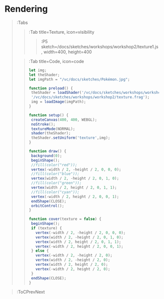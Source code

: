 # Rendering

> :Tabs
> > :Tab title=Texture, icon=visibility
> > > :P5 sketch=/docs/sketches/workshops/workshop2/texture1.js, width=400, height=400
>
> > :Tab title=Code, icon=code
> >
> > ```js | texture1.js
> >let img;
> >let theShader;
> >let imgPath = "/vc/docs/sketches/Pokémon.jpg";
> >
> >function preload() {
> >  theShader = loadShader('/vc/docs/sketches/workshops/workshop2/shader.vert',
> >  '/vc/docs/sketches/workshops/workshop2/texture.frag');
> >  img = loadImage(imgPath);
> >}
> >
> >function setup() {
> >  createCanvas(400, 400, WEBGL);
> >  noStroke();
> >  textureMode(NORMAL);
> >  shader(theShader);
> >  theShader.setUniform('texture',img);
> >}
> >
> >function draw() {
> >  background(0);
> >  beginShape();
> >  //fill(color("red"));
> >  vertex(-width / 2, -height / 2, 0, 0, 0);
> >  //fill(color("blue"));
> >  vertex(width / 2, -height / 2, 0, 1, 0);
> >  //fill(color("green"));
> >  vertex(width / 2, height / 2, 0, 1, 1);
> >  //fill(color("cyan"));
> >  vertex(-width / 2, height / 2, 0, 0, 1);
> >  endShape(CLOSE);
> >  orbitControl();
> >}
> >
> >function cover(texture = false) {
> >  beginShape();
> >  if (texture) {
> >    vertex(-width / 2, -height / 2, 0, 0, 0);
> >    vertex(width / 2, -height / 2, 0, 1, 0);
> >    vertex(width / 2, height / 2, 0, 1, 1);
> >    vertex(-width / 2, height / 2, 0, 0, 1);
> >  } else {
> >    vertex(-width / 2, -height / 2, 0);
> >    vertex(width / 2, -height / 2, 0);
> >    vertex(width / 2, height / 2, 0);
> >    vertex(-width / 2, height / 2, 0);
> >  }
> >  endShape(CLOSE);
> >}
> > ```

> :ToCPrevNext